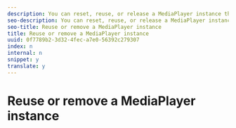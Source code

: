```yaml
---
description: You can reset, reuse, or release a MediaPlayer instance that you no longer need.
seo-description: You can reset, reuse, or release a MediaPlayer instance that you no longer need.
seo-title: Reuse or remove a MediaPlayer instance
title: Reuse or remove a MediaPlayer instance
uuid: 0f7789b2-3d32-4fec-a7e0-56392c279307
index: n
internal: n
snippet: y
translate: y
---
```


# Reuse or remove a MediaPlayer instance

